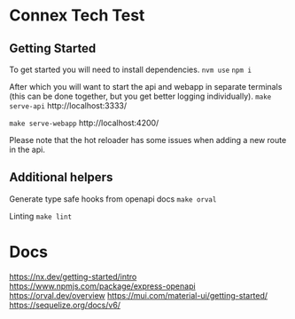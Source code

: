 # Connex Tech Test

## Getting Started
To get started you will need to install dependencies.
`nvm use`
`npm i`

After which you will want to start the api and webapp in separate terminals (this can be done together, but you get better logging individually).
`make serve-api`
http://localhost:3333/

`make serve-webapp`
http://localhost:4200/

Please note that the hot reloader has some issues when adding a new route in the api.

## Additional helpers
Generate type safe hooks from openapi docs
`make orval`

Linting
`make lint`

# Docs
https://nx.dev/getting-started/intro
https://www.npmjs.com/package/express-openapi
https://orval.dev/overview
https://mui.com/material-ui/getting-started/
https://sequelize.org/docs/v6/